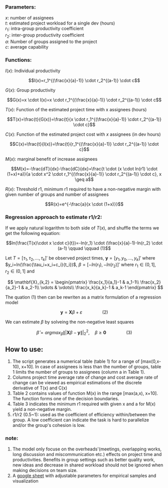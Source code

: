 ### Parameters:
$x$: number of assignees\
$t$: estimated project workload for a single dev (hours)\
$r_1$: intra-group productivity coefficient\
$r_2$: inter-group productivity coefficient\
$a$: Number of groups assigned to the project\
$c$: average capability

### Functions:
$I(x)$: Individual productivity

$$I(x)=r_1^{(\frac{x}{a}-1)} \cdot r_2^{(a-1)} \cdot c$$


$G(x)$: Group productivity

$$G(x)=x \cdot I(x)=x \cdot r_1^{(\frac{x}{a}-1)} \cdot r_2^{(a-1)} \cdot c$$


$T(x)$: Function of the estimated project time with x  assignees (hours)

$$T(x)=\frac{t}{G(x)}=\frac{t}{x \cdot r_1^{(\frac{x}{a}-1)} \cdot r_2^{(a-1)} \cdot c}$$


$C(x)$: Function of the estimated project cost with $x$ assignees (in dev hours)

$$C(x)=\frac{t}{I(x)}=\frac{t}{r_1^{(\frac{x}{a}-1)} \cdot r_2^{(a-1)} \cdot c}$$


$M(x)$: marginal benefit of increase assignees

$$M(x)=-\frac{dT}{dx}-\frac{dC}{dx}=\frac{t \cdot (x \cdot ln(r1) \cdot (1+x)+a)}{a \cdot x^2 \cdot r_1^{(\frac{x}{a}-1)} \cdot r_2^{(a-1)} \cdot c}, x \geq a$$


$R(x)$: Threshold r1, minimum r1 required to have a non-negative margin with given number of groups and number of assignees

$$R(x)=e^{-\frac{a}{x \cdot (1+x)}}$$

### Regression approach to estimate r1/r2:
If we apply natural logarithm to both side of $T(x)$, and shuffle the terms we get the following equation:

$$ln(\frac{T(x)\cdot x \cdot c}{t})=-ln(r_1) \cdot (\frac{x}{a}-1)-ln(r_2) \cdot (a-1) \qquad \qquad (1)$$

Let $T=[\tau_1,\tau_2,...,\tau_k]'$ be observed project times, $\mathbf{y}=[y_1,y_0,...,y_k]'$ where $y_i=ln(\frac{\tau_i+x_i+c_i}{t_i})$, $\beta=[-ln(r_1),-ln(r_2)]'$ where $r_1 \in (0,1],\quad r_2 \in (0,1]$ and

$$
\mathbf{X}_{k,2} = 
 \begin{pmatrix}
  \frac{x_1}{a_1}-1 & a_1-1\\
  \frac{x_2}{a_2}-1 & a_2-1\\
  \vdots  & \vdots\\
  \frac{x_k}{a_k}-1 & a_k-1 
 \end{pmatrix}
$$

The quation (1) then can be rewriten as a matrix formulation of a regression model

$$\mathbf{y}=\mathbf{X}\beta+\varepsilon \qquad \qquad (2)$$

We can estimate $\beta$ by solveing the non-negative least squares

$$\hat{\beta}=argmax_\beta\||\mathbf{X}\beta-\mathbf{y}\||_2^2,\quad \beta\geq\mathbf{0} \qquad \qquad (3)$$


## How to use:
1. The script generates a numerical table (table 1) for a range of [max(0,x-10), x+10]. In case of assignees is less than the number of groups, table 1 limits the number of groups to assignees (column a in Table 1).
2. Columns project time average rate of change and cost average rate of change can be viewed as empirical estimations of the discrete derivative of T(x) and C(x)
3. Table 2 contains values of function M(x) in the range [max(a,x), x+10]. The function forms one of the decision boundaries.
4. Table 3 indicates the minimum r1 required with given x and a for M(x) yield a non-negative margin.
5. r1/r2 (0.5~1): used as the coefficient of efficiency within/between the group. A low coefficient can indicate the task is hard to parallelize and/or the group's cohesion is low.


### note: 
1. The model only focuse on the overheads'(meetings, overlapping works, long discussion and miscommunication etc.) effects on project time and productivities. Benefits in group settings such as better quality work, new ideas and decrease in shared workload should not be ignored when making decisions on team size.
2. A [google sheet](https://docs.google.com/spreadsheets/d/1-kNHM5otdXNKMPb-EecDQZw4IOYc2mlzqqTKs5px_cg/edit?usp=sharing) with adjustable parameters for empirical samples and visualization

